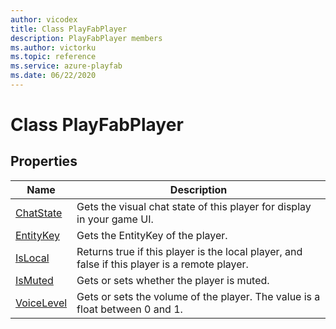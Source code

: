 ```yaml
---
author: vicodex
title: Class PlayFabPlayer
description: PlayFabPlayer members
ms.author: victorku
ms.topic: reference
ms.service: azure-playfab
ms.date: 06/22/2020
---
```


# Class PlayFabPlayer

## Properties

| Name |  Description  |
| --- | --- |
| [ChatState](properties/playfabunitychatstate.md) | Gets the visual chat state of this player for display in your game UI. |
| [EntityKey](properties/playfabunityentitykey.md) | Gets the EntityKey of the player. |
| [IsLocal](properties/playfabunityislocal.md) | Returns true if this player is the local player, and false if this player is a remote player. |
| [IsMuted](properties/playfabunityismuted.md) | Gets or sets whether the player is muted. |
| [VoiceLevel](properties/playfabunityvoicelevel.md) | Gets or sets the volume of the player. The value is a float between 0 and 1. |
